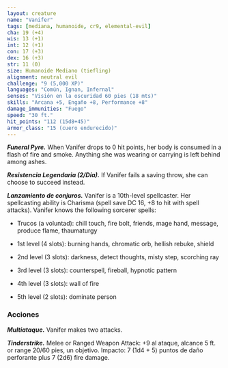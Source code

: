 ```yaml
---
layout: creature
name: "Vanifer"
tags: [mediana, humanoide, cr9, elemental-evil]
cha: 19 (+4)
wis: 13 (+1)
int: 12 (+1)
con: 17 (+3)
dex: 16 (+3)
str: 11 (0)
size: Humanoide Mediano (tiefling)
alignment: neutral evil
challenge: "9 (5,000 XP)"
languages: "Común, Ignan, Infernal"
senses: "Visión en la oscuridad 60 pies (18 mts)"
skills: "Arcana +5, Engaño +8, Performance +8"
damage_immunities: "Fuego"
speed: "30 ft."
hit_points: "112 (15d8+45)"
armor_class: "15 (cuero endurecido)"
---
```


***Funeral Pyre.*** When Vanifer drops to 0 hit points, her body is consumed in a flash of fire and smoke. Anything she was wearing or carrying is left behind among ashes.

***Resistencia Legendaria (2/Día).*** If Vanifer fails a saving throw, she can choose to succeed instead.

***Lanzamiento de conjuros.*** Vanifer is a 10th-level spellcaster. Her spellcasting ability is Charisma (spell save DC 16, +8 to hit with spell attacks). Vanifer knows the following sorcerer spells:

* Trucos (a voluntad): chill touch, fire bolt, friends, mage hand, message, produce flame, thaumaturgy

* 1st level (4 slots): burning hands, chromatic orb, hellish rebuke, shield

* 2nd level (3 slots): darkness, detect thoughts, misty step, scorching ray

* 3rd level (3 slots): counterspell, fireball, hypnotic pattern

* 4th level (3 slots): wall of fire

* 5th level (2 slots): dominate person

### Acciones

***Multiataque.*** Vanifer makes two attacks.

***Tinderstrike.*** Melee or Ranged Weapon Attack: +9 al ataque, alcance 5 ft. or range 20/60 pies, un objetivo. Impacto: 7 (1d4 + 5) puntos de daño perforante plus 7 (2d6) fire damage.